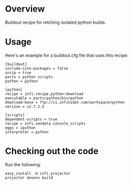Overview
========
Buildout recipe for retching isolated python builds.

Usage
=====

Here's an example for a buildout.cfg file that uses this recipe:

    [buildout]
    include-site-packages = false
    unzip = true
    parts = python scripts
    python = python

    [python]
    recipe = infi.recipe.python:download
    executable = parts/python/bin/python
    download-base = ftp://ci.infinidat.com/workspace/python
    version = v2.7.2.5

    [scripts]
    dependent-scripts = true
    recipe = infi.vendata.console_scripts
    eggs = ipython
    interpreter = python

Checking out the code
=====================

Run the following:

    easy_install -U infi.projector
    projector devenv build
